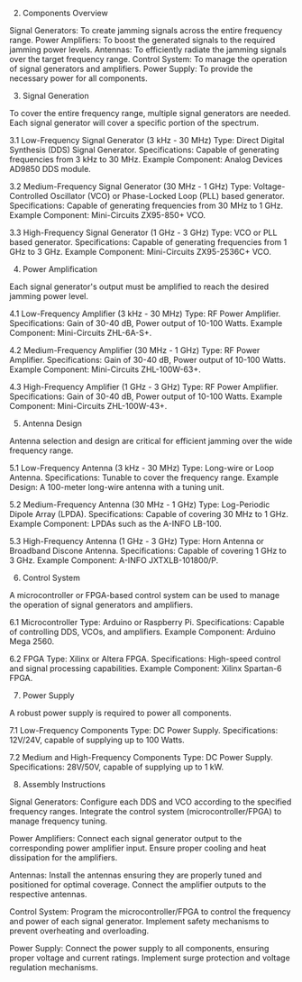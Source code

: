 2. Components Overview

Signal Generators: To create jamming signals across the entire frequency range.
Power Amplifiers: To boost the generated signals to the required jamming power levels.
Antennas: To efficiently radiate the jamming signals over the target frequency range.
Control System: To manage the operation of signal generators and amplifiers.
Power Supply: To provide the necessary power for all components.

3. Signal Generation

To cover the entire frequency range, multiple signal generators are needed. Each signal generator will cover a specific portion of the spectrum.

3.1 Low-Frequency Signal Generator (3 kHz - 30 MHz)
Type: Direct Digital Synthesis (DDS) Signal Generator.
Specifications: Capable of generating frequencies from 3 kHz to 30 MHz.
Example Component: Analog Devices AD9850 DDS module.

3.2 Medium-Frequency Signal Generator (30 MHz - 1 GHz)
Type: Voltage-Controlled Oscillator (VCO) or Phase-Locked Loop (PLL) based generator.
Specifications: Capable of generating frequencies from 30 MHz to 1 GHz.
Example Component: Mini-Circuits ZX95-850+ VCO.

3.3 High-Frequency Signal Generator (1 GHz - 3 GHz)
Type: VCO or PLL based generator.
Specifications: Capable of generating frequencies from 1 GHz to 3 GHz.
Example Component: Mini-Circuits ZX95-2536C+ VCO.

4. Power Amplification

Each signal generator's output must be amplified to reach the desired jamming power level.

4.1 Low-Frequency Amplifier (3 kHz - 30 MHz)
Type: RF Power Amplifier.
Specifications: Gain of 30-40 dB, Power output of 10-100 Watts.
Example Component: Mini-Circuits ZHL-6A-S+.

4.2 Medium-Frequency Amplifier (30 MHz - 1 GHz)
Type: RF Power Amplifier.
Specifications: Gain of 30-40 dB, Power output of 10-100 Watts.
Example Component: Mini-Circuits ZHL-100W-63+.

4.3 High-Frequency Amplifier (1 GHz - 3 GHz)
Type: RF Power Amplifier.
Specifications: Gain of 30-40 dB, Power output of 10-100 Watts.
Example Component: Mini-Circuits ZHL-100W-43+.

5. Antenna Design

Antenna selection and design are critical for efficient jamming over the wide frequency range.

5.1 Low-Frequency Antenna (3 kHz - 30 MHz)
Type: Long-wire or Loop Antenna.
Specifications: Tunable to cover the frequency range.
Example Design: A 100-meter long-wire antenna with a tuning unit.

5.2 Medium-Frequency Antenna (30 MHz - 1 GHz)
Type: Log-Periodic Dipole Array (LPDA).
Specifications: Capable of covering 30 MHz to 1 GHz.
Example Component: LPDAs such as the A-INFO LB-100.

5.3 High-Frequency Antenna (1 GHz - 3 GHz)
Type: Horn Antenna or Broadband Discone Antenna.
Specifications: Capable of covering 1 GHz to 3 GHz.
Example Component: A-INFO JXTXLB-101800/P.

6. Control System

A microcontroller or FPGA-based control system can be used to manage the operation of signal generators and amplifiers.

6.1 Microcontroller
Type: Arduino or Raspberry Pi.
Specifications: Capable of controlling DDS, VCOs, and amplifiers.
Example Component: Arduino Mega 2560.

6.2 FPGA
Type: Xilinx or Altera FPGA.
Specifications: High-speed control and signal processing capabilities.
Example Component: Xilinx Spartan-6 FPGA.

7. Power Supply

A robust power supply is required to power all components.

7.1 Low-Frequency Components
Type: DC Power Supply.
Specifications: 12V/24V, capable of supplying up to 100 Watts.

7.2 Medium and High-Frequency Components
Type: DC Power Supply.
Specifications: 28V/50V, capable of supplying up to 1 kW.

8. Assembly Instructions

Signal Generators:
    Configure each DDS and VCO according to the specified frequency ranges.
    Integrate the control system (microcontroller/FPGA) to manage frequency tuning.

Power Amplifiers:
    Connect each signal generator output to the corresponding power amplifier input.
    Ensure proper cooling and heat dissipation for the amplifiers.

Antennas:
    Install the antennas ensuring they are properly tuned and positioned for optimal coverage.
    Connect the amplifier outputs to the respective antennas.

Control System:
    Program the microcontroller/FPGA to control the frequency and power of each signal generator.
    Implement safety mechanisms to prevent overheating and overloading.

Power Supply:
    Connect the power supply to all components, ensuring proper voltage and current ratings.
    Implement surge protection and voltage regulation mechanisms.